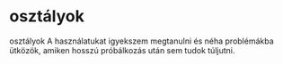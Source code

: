 osztályok
=========

osztályok
A használatukat igyekszem megtanulni és néha problémákba ütközök, amiken hosszú próbálkozás után sem tudok túljutni.
